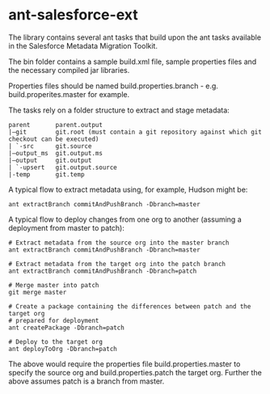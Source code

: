 ant-salesforce-ext
==================

The library contains several ant tasks that build upon the ant tasks available in the Salesforce Metadata Migration Toolkit.

The bin folder contains a sample build.xml file, sample properties files and the necessary compiled jar libraries. 

Properties files should be named build.properties.branch - e.g. build.properites.master for example.

The tasks rely on a folder structure to extract and stage metadata:

    parent       parent.output
    |—git        git.root (must contain a git repository against which git checkout can be executed)
    | `-src      git.source
    |—output_ms  git.output.ms
    |—output     git.output
    | `-upsert   git.output.source
    |-temp       git.temp

A typical flow to extract metadata using, for example, Hudson might be:

    ant extractBranch commitAndPushBranch -Dbranch=master

A typical flow to deploy changes from one org to another (assuming a deployment from master to patch):

    # Extract metadata from the source org into the master branch
    ant extractBranch commitAndPushBranch -Dbranch=master

    # Extract metadata from the target org into the patch branch
    ant extractBranch commitAndPushBranch -Dbranch=patch

    # Merge master into patch
    git merge master

    # Create a package containing the differences between patch and the target org
    # prepared for deployment
    ant createPackage -Dbranch=patch

    # Deploy to the target org
    ant deployToOrg -Dbranch=patch

The above would require the properties file build.properties.master to specify the source org and build.properties.patch the target org. Further the above assumes patch is a branch from master.

